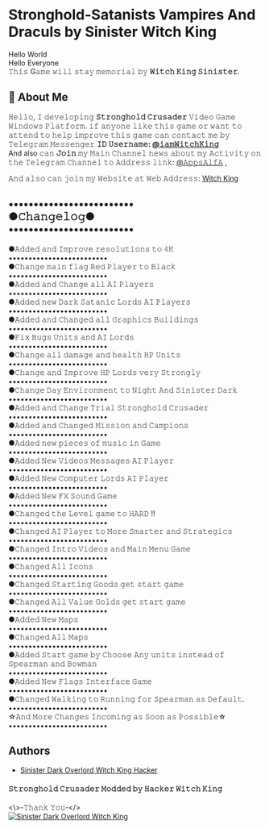 # Stronghold-Satanists Vampires And Draculs by Sinister Witch King
Hello World\
Hello Everyone\
𝚃𝚑𝚒𝚜 G𝚊𝚖𝚎 𝚠𝚒𝚕𝚕 𝚜𝚝𝚊𝚢 𝚖𝚎𝚖𝚘𝚛𝚒𝚊𝚕 𝚋𝚢 **𝚆𝚒𝚝𝚌𝚑 𝙺𝚒𝚗𝚐 𝚂𝚒𝚗𝚒𝚜𝚝𝚎𝚛**.

## 🚀 About Me
𝙷𝚎𝚕𝚕𝚘, 𝙸 𝚍𝚎𝚟𝚎𝚕𝚘𝚙𝚒𝚗𝚐 ******𝚂𝚝𝚛𝚘𝚗𝚐𝚑𝚘𝚕𝚍 𝙲𝚛𝚞𝚜𝚊𝚍𝚎𝚛****** 𝚅𝚒𝚍𝚎𝚘 𝙶𝚊𝚖𝚎 𝚆𝚒𝚗𝚍𝚘𝚠𝚜 𝙿𝚕𝚊𝚝𝚏𝚘𝚛𝚖.
𝚒𝚏 𝚊𝚗𝚢𝚘𝚗𝚎 𝚕𝚒𝚔𝚎 𝚝𝚑𝚒𝚜 𝚐𝚊𝚖𝚎 𝚘𝚛 𝚠𝚊𝚗𝚝 𝚝𝚘 𝚊𝚝𝚝𝚎𝚗𝚍 𝚝𝚘 𝚑𝚎𝚕𝚙 𝚒𝚖𝚙𝚛𝚘𝚟𝚎 𝚝𝚑𝚒𝚜 𝚐𝚊𝚖𝚎 𝚌𝚊𝚗 𝚌𝚘𝚗𝚝𝚊𝚌𝚝 𝚖𝚎 𝚋𝚢 𝚃𝚎𝚕𝚎𝚐𝚛𝚊𝚖 𝙼𝚎𝚜𝚜𝚎𝚗𝚐𝚎𝚛 **𝙸𝙳 𝚄𝚜𝚎𝚛𝚗𝚊𝚖𝚎: [@𝚒𝚊𝚖𝚆𝚒𝚝𝚌𝚑𝙺𝚒𝚗𝚐](https://t.me/iamWitchKing)**\
And also 𝚌𝚊𝚗 **𝙹𝚘𝚒𝚗** 𝚖𝚢 𝙼𝚊𝚒𝚗 𝙲𝚑𝚊𝚗𝚗𝚎𝚕 𝚗𝚎𝚠𝚜 𝚊𝚋𝚘𝚞𝚝 𝚖𝚢 𝙰𝚌𝚝𝚒𝚟𝚒𝚝𝚢 𝚘𝚗 𝚝𝚑𝚎 𝚃𝚎𝚕𝚎𝚐𝚛𝚊𝚖 𝙲𝚑𝚊𝚗𝚗𝚎𝚕 𝚝𝚘 𝙰𝚍𝚍𝚛𝚎𝚜𝚜 𝚕𝚒𝚗𝚔: [@𝙰𝚙𝚙𝚜𝙰𝚕𝚏𝙰](https://t.me/AppsAlfA) ,

𝙰𝚗𝚍 𝚊𝚕𝚜𝚘 𝚌𝚊𝚗 𝚓𝚘𝚒𝚗 𝚖𝚢 𝚆𝚎𝚋𝚜𝚒𝚝𝚎 𝚊𝚝 𝚆𝚎𝚋 𝙰𝚍𝚍𝚛𝚎𝚜𝚜: [Witch King](𝚑𝚝𝚝𝚙𝚜//:𝚆𝚒𝚝𝚌𝚑𝙺𝚒𝚗𝚐.𝙼𝚗.𝙲𝚘)

•••••••••••••••••••••••••\
●**𝙲𝚑𝚊𝚗𝚐𝚎𝚕𝚘𝚐**●\
•••••••••••••••••••••••••
-
●𝙰𝚍𝚍𝚎𝚍 𝚊𝚗𝚍 𝙸𝚖𝚙𝚛𝚘𝚟𝚎 𝚛𝚎𝚜𝚘𝚕𝚞𝚝𝚒𝚘𝚗𝚜 𝚝𝚘 𝟺𝙺\
•••••••••••••••••••••••••\
●𝙲𝚑𝚊𝚗𝚐𝚎 𝚖𝚊𝚒𝚗 𝚏𝚕𝚊𝚐 𝚁𝚎𝚍 𝙿𝚕𝚊𝚢𝚎𝚛 𝚝𝚘 𝙱𝚕𝚊𝚌𝚔\
•••••••••••••••••••••••••\
●𝙰𝚍𝚍𝚎𝚍 𝚊𝚗𝚍 𝙲𝚑𝚊𝚗𝚐𝚎 𝚊𝚕𝚕 𝙰𝙸 𝙿𝚕𝚊𝚢𝚎𝚛𝚜\
•••••••••••••••••••••••••\
●𝙰𝚍𝚍𝚎𝚍 𝚗𝚎𝚠 𝙳𝚊𝚛𝚔 𝚂𝚊𝚝𝚊𝚗𝚒𝚌 𝙻𝚘𝚛𝚍𝚜 𝙰𝙸 𝙿𝚕𝚊𝚢𝚎𝚛𝚜\
•••••••••••••••••••••••••\
●𝙰𝚍𝚍𝚎𝚍 𝚊𝚗𝚍 𝙲𝚑𝚊𝚗𝚐𝚎𝚍 𝚊𝚕𝚕 𝙶𝚛𝚊𝚙𝚑𝚒𝚌𝚜 𝙱𝚞𝚒𝚕𝚍𝚒𝚗𝚐𝚜\
•••••••••••••••••••••••••\
●𝙵𝚒𝚡 𝙱𝚞𝚐𝚜 𝚄𝚗𝚒𝚝𝚜 𝚊𝚗𝚍 𝙰𝙸 𝙻𝚘𝚛𝚍𝚜\
•••••••••••••••••••••••••\
●𝙲𝚑𝚊𝚗𝚐𝚎 𝚊𝚕𝚕 𝚍𝚊𝚖𝚊𝚐𝚎 𝚊𝚗𝚍 𝚑𝚎𝚊𝚕𝚝𝚑 𝙷𝙿 𝚄𝚗𝚒𝚝𝚜\
•••••••••••••••••••••••••\
●𝙲𝚑𝚊𝚗𝚐𝚎 𝚊𝚗𝚍 𝙸𝚖𝚙𝚛𝚘𝚟𝚎 𝙷𝙿 𝙻𝚘𝚛𝚍𝚜 𝚟𝚎𝚛𝚢 𝚂𝚝𝚛𝚘𝚗𝚐𝚕𝚢\
•••••••••••••••••••••••••\
●𝙲𝚑𝚊𝚗𝚐𝚎 𝙳𝚊𝚢 𝙴𝚗𝚟𝚒𝚛𝚘𝚗𝚖𝚎𝚗𝚝 𝚝𝚘 𝙽𝚒𝚐𝚑𝚝 𝙰𝚗𝚍 𝚂𝚒𝚗𝚒𝚜𝚝𝚎𝚛 𝙳𝚊𝚛𝚔\
•••••••••••••••••••••••••\
●𝙰𝚍𝚍𝚎𝚍 𝚊𝚗𝚍 𝙲𝚑𝚊𝚗𝚐𝚎 𝚃𝚛𝚒𝚊𝚕 𝚂𝚝𝚛𝚘𝚗𝚐𝚑𝚘𝚕𝚍 𝙲𝚛𝚞𝚜𝚊𝚍𝚎𝚛\
•••••••••••••••••••••••••\
●𝙰𝚍𝚍𝚎𝚍 𝚊𝚗𝚍 𝙲𝚑𝚊𝚗𝚐𝚎𝚍 𝙼𝚒𝚜𝚜𝚒𝚘𝚗 𝚊𝚗𝚍 𝙲𝚊𝚖𝚙𝚒𝚘𝚗𝚜\
•••••••••••••••••••••••••\
●𝙰𝚍𝚍𝚎𝚍 𝚗𝚎𝚠 𝚙𝚒𝚎𝚌𝚎𝚜 𝚘𝚏 𝚖𝚞𝚜𝚒𝚌 𝚒𝚗 𝙶𝚊𝚖𝚎\
•••••••••••••••••••••••••\
●𝙰𝚍𝚍𝚎𝚍 𝙽𝚎𝚠 𝚅𝚒𝚍𝚎𝚘𝚜 𝙼𝚎𝚜𝚜𝚊𝚐𝚎𝚜 𝙰𝙸 𝙿𝚕𝚊𝚢𝚎𝚛\
•••••••••••••••••••••••••\
●𝙰𝚍𝚍𝚎𝚍 𝙽𝚎𝚠 𝙲𝚘𝚖𝚙𝚞𝚝𝚎𝚛 𝙻𝚘𝚛𝚍𝚜 𝙰𝙸 𝙿𝚕𝚊𝚢𝚎𝚛\
•••••••••••••••••••••••••\
●𝙰𝚍𝚍𝚎𝚍 𝙽𝚎𝚠 𝙵𝚇 𝚂𝚘𝚞𝚗𝚍 𝙶𝚊𝚖𝚎\
•••••••••••••••••••••••••\
●𝙲𝚑𝚊𝚗𝚐𝚎𝚍 𝚝𝚑𝚎 𝙻𝚎𝚟𝚎𝚕 𝚐𝚊𝚖𝚎 𝚝𝚘 𝙷𝙰𝚁𝙳 !!\
•••••••••••••••••••••••••\
●𝙲𝚑𝚊𝚗𝚐𝚎𝚍 𝙰𝙸 𝙿𝚕𝚊𝚢𝚎𝚛 𝚝𝚘 𝙼𝚘𝚛𝚎 𝚂𝚖𝚊𝚛𝚝𝚎𝚛 𝚊𝚗𝚍 𝚂𝚝𝚛𝚊𝚝𝚎𝚐𝚒𝚌𝚜\
•••••••••••••••••••••••••\
●𝙲𝚑𝚊𝚗𝚐𝚎𝚍 𝙸𝚗𝚝𝚛𝚘 𝚅𝚒𝚍𝚎𝚘𝚜 𝚊𝚗𝚍 𝙼𝚊𝚒𝚗 𝙼𝚎𝚗𝚞 𝙶𝚊𝚖𝚎\
•••••••••••••••••••••••••\
●𝙲𝚑𝚊𝚗𝚐𝚎𝚍 𝙰𝚕𝚕 𝙸𝚌𝚘𝚗𝚜\
•••••••••••••••••••••••••\
●𝙲𝚑𝚊𝚗𝚐𝚎𝚍 𝚂𝚝𝚊𝚛𝚝𝚒𝚗𝚐 𝙶𝚘𝚘𝚍𝚜 𝚐𝚎𝚝 𝚜𝚝𝚊𝚛𝚝 𝚐𝚊𝚖𝚎\
•••••••••••••••••••••••••\
●𝙲𝚑𝚊𝚗𝚐𝚎𝚍 𝙰𝚕𝚕 𝚅𝚊𝚕𝚞𝚎 𝙶𝚘𝚕𝚍𝚜 𝚐𝚎𝚝 𝚜𝚝𝚊𝚛𝚝 𝚐𝚊𝚖𝚎\
•••••••••••••••••••••••••\
●𝙰𝚍𝚍𝚎𝚍 𝙽𝚎𝚠 𝙼𝚊𝚙𝚜\
•••••••••••••••••••••••••\
●𝙲𝚑𝚊𝚗𝚐𝚎𝚍 𝙰𝚕𝚕 𝙼𝚊𝚙𝚜\
•••••••••••••••••••••••••\
●𝙰𝚍𝚍𝚎𝚍 𝚂𝚝𝚊𝚛𝚝 𝚐𝚊𝚖𝚎 𝚋𝚢 𝙲𝚑𝚘𝚘𝚜𝚎 𝙰𝚗𝚢 𝚞𝚗𝚒𝚝𝚜 𝚒𝚗𝚜𝚝𝚎𝚊𝚍 𝚘𝚏 𝚂𝚙𝚎𝚊𝚛𝚖𝚊𝚗 𝚊𝚗𝚍 𝙱𝚘𝚠𝚖𝚊𝚗\
•••••••••••••••••••••••••\
●𝙰𝚍𝚍𝚎𝚍 𝙽𝚎𝚠 𝙵𝚕𝚊𝚐𝚜 𝙸𝚗𝚝𝚎𝚛𝚏𝚊𝚌𝚎 𝙶𝚊𝚖𝚎\
•••••••••••••••••••••••••\
●𝙲𝚑𝚊𝚗𝚐𝚎𝚍 𝚆𝚊𝚕𝚔𝚒𝚗𝚐 𝚝𝚘 𝚁𝚞𝚗𝚗𝚒𝚗𝚐 𝚏𝚘𝚛 𝚂𝚙𝚎𝚊𝚛𝚖𝚊𝚗 𝚊𝚜 𝙳𝚎𝚏𝚊𝚞𝚕𝚝.\
•••••••••••••••••••••••••\
☆𝙰𝚗𝚍 𝙼𝚘𝚛𝚎 𝙲𝚑𝚊𝚗𝚐𝚎𝚜 𝙸𝚗𝚌𝚘𝚖𝚒𝚗𝚐 𝚊𝚜 𝚂𝚘𝚘𝚗 𝚊𝚜 𝙿𝚘𝚜𝚜𝚒𝚋𝚕𝚎☆\
•••••••••••••••••••••••••

## Authors

- [Sinister Dark Overlord Witch King Hacker](https://www.github.com/iamWitchKing)

  

#### 𝚂𝚝𝚛𝚘𝚗𝚐𝚑𝚘𝚕𝚍 𝙲𝚛𝚞𝚜𝚊𝚍𝚎𝚛 𝙼𝚘𝚍𝚍𝚎𝚍 𝚋𝚢 𝙷𝚊𝚌𝚔𝚎𝚛 𝚆𝚒𝚝𝚌𝚑 𝙺𝚒𝚗𝚐

<\\>-𝚃𝚑𝚊𝚗𝚔 𝚈𝚘𝚞-</>\
[![Sinister Dark Overlord Witch King](https://img.shields.io/badge/Witch%20King-666-red)](http://www.gnu.org/licenses/agpl-3.0)

